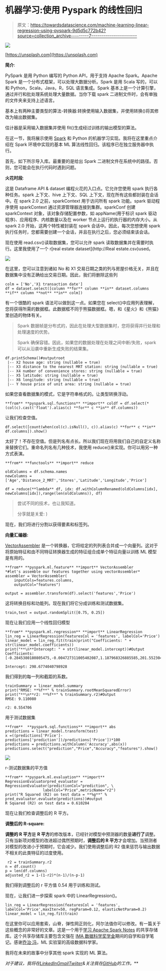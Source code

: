 # 机器学习:使用 Pyspark 的线性回归

> 原文：<https://towardsdatascience.com/machine-learning-linear-regression-using-pyspark-9d5d5c772b42?source=collection_archive---------7----------------------->

![](img/37190bf92629a4cdeca7449212ee531b.png)

[https://unsplash.com](https://unsplash.com)

**简介**:

PySpark 是用 Python 编写的 Python API，用于支持 Apache Spark。Apache Spark 是一个分布式框架，可以处理大数据分析。Spark 是用 Scala 写的，可以和 Python，Scala，Java，R，SQL 语言集成。Spark 基本上是一个计算引擎，通过并行和批处理系统处理大量数据。当你下载 spark 二进制文件时，会有单独的文件夹来支持上述语言。

基本上有两种主要类型的算法-转换器:转换使用输入数据集，并使用转换()将其修改为输出数据集。

估计器是采用输入数据集并使用 fit()生成经过训练的输出模型的算法。

在这一节，我将展示使用 [Spark](https://spark.apache.org/docs/latest/api/python/index.html) 和 Python 的机器学习实现。我将在这里重点介绍在 Spark 环境中实现的基本 ML 算法线性回归。该程序已在独立服务器中执行。

首先，如下所示导入库。最重要的是给出 Spark 二进制文件在系统中的路径。否则，您可能会在执行代码时遇到问题。

**火花时段**:

这是 Dataframe API & dataset 编程火花的入口点。它允许您使用 spark 执行各种任务。spark 上下文、hive 上下文、SQL 上下文，现在所有这些都封装在会话中。在 spark 2.0 之前，sparkContext 用于访问所有 spark 功能。spark 驱动程序使用 sparkContext 通过资源管理器连接到集群。sparkConf 创建 sparkContext 对象，该对象存储配置参数，如 appName(用于标识 spark 驱动程序)、应用程序、内核数量以及在 worker 节点上运行的执行器的内存大小。从 spark 2.0 开始，这两个特性被封装在 spark 会话中。因此，每次您想使用 spark 执行任务时，您都需要创建一个会话，并且在执行之后，您必须结束该会话。

现在使用 read.csv()读取数据集，您可以允许 spark 读取数据集并在需要时执行。这里我使用了一个 r[real estate dataset](http://Real estate.csv)used。

![](img/e54adcc64bdc2990baa028f3ab11fe92.png)

在这里，您可以注意到诸如 No 和 X1 交易日期之类的列与房屋价格无关，并且在数据集中没有正确给出交易日期。因此，我们将删除这些列

```
colm = ['No','X1 transaction date']
df = dataset.select([column **for** column **in** dataset.columns **if** column **not** **in** colm])
```

有一个很酷的 spark 语法可以做到这一点。如果您在 select()中应用列表理解，您将获得所需的数据框。此数据框不同于熊猫数据框。嗯，和《星火》和《熊猫》里创造的物体有关。

> Spark 数据帧是分布式的，因此在处理大型数据集时，您将获得并行处理和处理速度的优势。
> 
> Spark 确保容错。因此，如果您的数据处理在处理之间中断/失败，spark 可以从沿袭中重新生成失败的结果集。

```
df.printSchema()#outputroot
 |-- X2 house age: string (nullable = true)
 |-- X3 distance to the nearest MRT station: string (nullable = true)
 |-- X4 number of convenience stores: string (nullable = true)
 |-- X5 latitude: string (nullable = true)
 |-- X6 longitude: string (nullable = true)
 |-- Y house price of unit area: string (nullable = true)
```

如果您查看数据集的模式，它是字符串格式的。让类型转换浮动。

```
**from** **pyspark.sql.functions** **import** coldf = df.select(*(col(c).cast('float').alias(c) **for** c **in** df.columns))
```

让我们检查空值。

```
df.select([count(when(col(c).isNull(), c)).alias(c) **for** c **in** df.columns]).show()
```

太好了！不存在空值。但是列名有点长。所以我们现在将用我们自己的自定义名称来替换它们。重命名列名有几种技术，我使用 reduce()来实现。你可以用另一种方式表演。

```
**from** **functools** **import** reduce

oldColumns = df.schema.names
newColumns = ['Age','Distance_2_MRT','Stores','Latitude','Longitude','Price']

df = reduce(**lambda** df, idx: df.withColumnRenamed(oldColumns[idx], newColumns[idx]),range(len(oldColumns)), df)
```

> 尝试不同的技术，也让我知道。
> 
> 分享就是关爱: )

现在，我们将进行分割以获得要素和标签列。

**向量汇编器:**

[VectorAssembler](https://spark.apache.org/docs/latest/ml-features#vectorassembler) 是一个转换器，它将给定的列列表合并成一个向量列。这对于将原始特征和由不同特征转换器生成的特征组合成单个特征向量以训练 ML 模型是有用的。

```
**from** **pyspark.ml.feature** **import** VectorAssembler
*#let's assemble our features together using vectorAssembler*
assembler = VectorAssembler(
    inputCols=features.columns,
    outputCol="features")

output = assembler.transform(df).select('features','Price')
```

这将转换目标和功能列。现在我们将它分成训练和测试数据集。

```
train,test = output.randomSplit([0.75, 0.25])
```

现在让我们应用一个线性回归模型

```
**from** **pyspark.ml.regression** **import** LinearRegression
lin_reg = LinearRegression(featuresCol = 'features', labelCol='Price')
linear_model = lin_reg.fit(train)print("Coefficients: " + str(linear_model.coefficients))
print("**\n**Intercept: " + str(linear_model.intercept))#Output 
Coefficients: [-0.2845380180805475,-0.004727311005402087,1.187968326885585,201.55230488460887,-43.50846789357342]

Intercept: 298.6774040798928
```

我们得到的每一列和截距的系数。

```
trainSummary = linear_model.summary
print("RMSE: **%f**" % trainSummary.rootMeanSquaredError)
print("**\n**r2: **%f**" % trainSummary.r2)#Output
RMSE: 9.110080

r2: 0.554706
```

用于测试数据集

```
**from**  **pyspark.sql.functions** **import** abs
predictions = linear_model.transform(test)
x =((predictions['Price']-predictions['prediction'])/predictions['Price'])*100
predictions = predictions.withColumn('Accuracy',abs(x))
predictions.select("prediction","Price","Accuracy","features").show()
```

![](img/e4bec732c13125f2f5ba2acc60df47ff.png)

r-测试数据集的平方值

```
**from** **pyspark.ml.evaluation** **import** RegressionEvaluatorpred_evaluator = RegressionEvaluator(predictionCol="prediction", \
                 labelCol="Price",metricName="r2")
print("R Squared (R2) on test data = **%g**" % pred_evaluator.evaluate(predictions))#output
R Squared (R2) on test data = 0.610204
```

现在让我们检查调整后的 R 平方。

**调整后的 R-square:**

**调整的 R 平方**是 **R 平方**的修改版本，已经针对模型中预测器的数量**进行了**调整。只有当新项对模型的改进超过偶然预期时，**调整后的 R 平方**才会增加。当预测者对模型的改进小于预期时，它会减少。我们使用调整后的 R2 值来惩罚与输出数据不相关的此类特征的过度使用。

```
 r2 = trainSummary.r2
n = df.count()
p = len(df.columns)
adjusted_r2 = 1-(1-r2)*(n-1)/(n-p-1)
```

我们得到调整后的 r 平方值 0.54 用于训练和测试。

现在，让我们进一步探索 spark 中的 LinearRegression()。

```
lin_reg = LinearRegression(featuresCol = 'features', labelCol='Price',maxIter=50, regParam=0.12, elasticNetParam=0.2)
linear_model = lin_reg.fit(train)
```

在这里你可以应用套索，山脊，弹性网正则化，阿尔法值你可以修改。有一篇关于这些概念的非常好的文章。这是一个用于[学习 Apache Spark Notes](https://github.com/runawayhorse001/LearningApacheSpark) 的共享存储库。这个共享存储库主要包含文强在 [IMA 数据科学奖学金](https://www.ima.umn.edu/2016-2017/SW1.23-3.10.17#)期间的自学和自学笔记。感谢[乔治·冯](https://www.linkedin.com/in/wenqiang-feng-ph-d-51a93742/)，ML 实验室的高级数据科学家。

我将在未来的故事中分享其他 spark 实现的 ML 算法。

*对于建议，我将在*[*LinkedIn*](https://www.linkedin.com/in/somesh-kumar-routray/)*[*Gmail*](http://somesh.routray11@gmail.com/)*[*Twiiter*](https://twitter.com/RoutraySomesh)*&关注我在*[*GitHub*](https://github.com/someshkr)*的工作。***